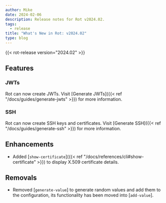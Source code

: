 ```yaml
---
author: Mike
date: 2024-02-06
description: Release notes for Rot v2024.02.
tags:
  - release
title: "What's New in Rot: v2024.02"
type: blog
---
```


{{< rot-release version="2024.02" >}}

## Features

### JWTs

Rot can now create JWTs.  Visit [Generate JWTs]({{< ref "/docs/guides/generate-jwts" >}}) for more information.

### SSH

Rot can now create SSH keys and certificates.  Visit [Generate SSH]({{< ref "/docs/guides/generate-ssh" >}}) for more information.

## Enhancements

- Added [`show-certificate`]({{< ref "/docs/references/cli#show-certificate" >}}) to display X.509 certificate details.

## Removals

- Removed [`generate-value`] to generate random values and add them to the configuration, its functionality has been moved into [`add-value`].
